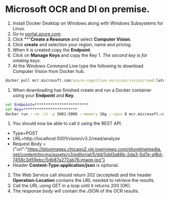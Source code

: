 # Microsoft OCR and DI on premise.
1. Install Docker Desktop on Windows along with Windows Subsystems for Linux.
1. Go to [portal.azure.com](https://portal.azure.com).
1. Click **"**Create a Resource** and select **Computer Vision**.
1. Click **create** and selection your region, name and pricing.
1. When it is created copy the **Endpoint**.
1. Click on **Manage Keys** and copy the Key 1. *The second key is for rotating keys*.
1. At the Windows Command Line type the following to download Computer Vision from Docker hub.
```cmd
docker pull mcr.microsoft.com/azure-cognitive-services/vision/read:latest
```
1. When downloading has finished create and run a Docker container using your **Endpoint** and **Key**.
```cmd
set Endpoint=************************
set Key=************************
docker run --rm -it -p 5001:5000 --memory 16g --cpus 8 mcr.microsoft.com/azure-cognitive-services/vision/read:latest mcr.microsoft.com/azure-cognitive-services/vision/read:latest Eula=accept Billing=%Endpoint% ApiKey=%Key%
```
1. You should now be able to call it using the REST API.
  * Type=POST 
  * URL=http://localhost:5001/vision/v3.2/read/analyze
  * Request Body = {"url":"https://bloximages.chicago2.vip.townnews.com/shorelinemedia.net/content/tncms/assets/v3/editorial/5/dd/5dd3a66b-2da3-5d7e-af6d-7458c3d59ebc/5db87a272ab76.image.jpg"}
  * Header **Content-Type:application/json**   is optional.
2. The Web Service call should return 202 (accepted) and the header **Operation-Location** contains the URL needed to retrieve the results.
3. Call the URL using GET in a loop until it returns 200 (OK).
4. The response body will contain the JSON of the OCR results.